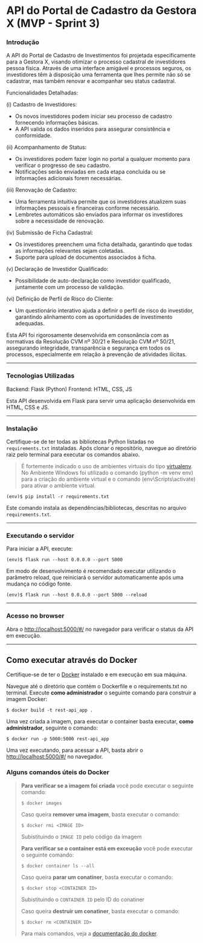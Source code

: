 # API do Portal de Cadastro da Gestora X (MVP - Sprint 3)

### Introdução

A API do Portal de Cadastro de Investimentos foi projetada especificamente para a Gestora X, visando otimizar o processo cadastral de investidores pessoa física. Através de uma interface amigável e processos seguros, os investidores têm à disposição uma ferramenta que lhes permite não só se cadastrar, mas também renovar e acompanhar seu status cadastral.

Funcionalidades Detalhadas:

(i) Cadastro de Investidores:
- Os novos investidores podem iniciar seu processo de cadastro fornecendo informações básicas.
- A API valida os dados inseridos para assegurar consistência e conformidade.

(ii) Acompanhamento de Status:
- Os investidores podem fazer login no portal a qualquer momento para verificar o progresso de seu cadastro.
- Notificações serão enviadas em cada etapa concluída ou se informações adicionais forem necessárias.

(iii) Renovação de Cadastro:
- Uma ferramenta intuitiva permite que os investidores atualizem suas informações pessoais e financeiras conforme necessário.
- Lembretes automáticos são enviados para informar os investidores sobre a necessidade de renovação.

(iv) Submissão de Ficha Cadastral:
- Os investidores preenchem uma ficha detalhada, garantindo que todas as informações relevantes sejam coletadas.
- Suporte para upload de documentos associados à ficha.

(v) Declaração de Investidor Qualificado:
- Possibilidade de auto-declaração como investidor qualificado, juntamente com um processo de validação.
  
(vi) Definição de Perfil de Risco do Cliente:
- Um questionário interativo ajuda a definir o perfil de risco do investidor, garantindo alinhamento com as oportunidades de investimento adequadas.

Esta API foi rigorosamente desenvolvida em consonância com as normativas da Resolução CVM nº 30/21 e Resolução CVM nº 50/21, assegurando integridade, transparência e segurança em todos os processos, especialmente em relação à prevenção de atividades ilícitas.

---
### Tecnologias Utilizadas
Backend: Flask (Python)
Frontend: HTML, CSS, JS

Esta API desenvolvida em Flask para servir uma aplicação desenvolvida em HTML, CSS e JS.



---
### Instalação

Certifique-se de ter todas as bibliotecas Python listadas no `requirements.txt` instaladas. Após clonar o repositório, navegue ao diretório raiz pelo terminal para executar os comandos abaixo.

> É fortemente indicado o uso de ambientes virtuais do tipo [virtualenv](https://virtualenv.pypa.io/en/latest/installation.html).
> No Ambiente Windows foi utilizado o comando (python -m venv env) para a criação do ambiente virtual e o comando (env\Scripts\activate) para ativar o ambiente virtual.

```
(env)$ pip install -r requirements.txt
```
Este comando instala as dependências/bibliotecas, descritas no arquivo `requirements.txt`.

---
### Executando o servidor

Para iniciar a API, execute:

```
(env)$ flask run --host 0.0.0.0 --port 5000
```

Em modo de desenvolvimento é recomendado executar utilizando o parâmetro reload, que reiniciará o servidor automaticamente após uma mudança no código fonte. 

```
(env)$ flask run --host 0.0.0.0 --port 5000 --reload
```

---
### Acesso no browser

Abra o [http://localhost:5000/#/](http://localhost:5000/#/) no navegador para verificar o status da API em execução.

---
## Como executar através do Docker

Certifique-se de ter o [Docker](https://docs.docker.com/engine/install/) instalado e em execução em sua máquina.

Navegue até o diretório que contém o Dockerfile e o requirements.txt no terminal.
Execute **como administrador** o seguinte comando para construir a imagem Docker:

```
$ docker build -t rest-api_app .
```

Uma vez criada a imagem, para executar o container basta executar, **como administrador**, seguinte o comando:

```
$ docker run -p 5000:5000 rest-api_app
```

Uma vez executando, para acessar a API, basta abrir o [http://localhost:5000/#/](http://localhost:5000/#/) no navegador.



### Alguns comandos úteis do Docker

>**Para verificar se a imagem foi criada** você pode executar o seguinte comando:
>
>```
>$ docker images
>```
>
> Caso queira **remover uma imagem**, basta executar o comando:
>```
>$ docker rmi <IMAGE ID>
>```
>Subistituindo o `IMAGE ID` pelo código da imagem
>
>**Para verificar se o container está em exceução** você pode executar o seguinte comando:
>
>```
>$ docker container ls --all
>```
>
> Caso queira **parar um conatiner**, basta executar o comando:
>```
>$ docker stop <CONTAINER ID>
>```
>Subistituindo o `CONTAINER ID` pelo ID do conatiner
>
>
> Caso queira **destruir um conatiner**, basta executar o comando:
>```
>$ docker rm <CONTAINER ID>
>```
>Para mais comandos, veja a [documentação do docker](https://docs.docker.com/engine/reference/run/).

